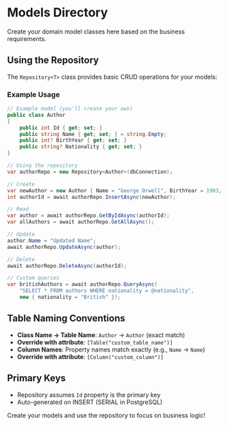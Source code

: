 # Models Directory

Create your domain model classes here based on the business requirements.

## Using the Repository

The `Repository<T>` class provides basic CRUD operations for your models:

### Example Usage

```csharp
// Example model (you'll create your own)
public class Author
{
    public int Id { get; set; }
    public string Name { get; set; } = string.Empty;
    public int? BirthYear { get; set; }
    public string? Nationality { get; set; }
}

// Using the repository
var authorRepo = new Repository<Author>(dbConnection);

// Create
var newAuthor = new Author { Name = "George Orwell", BirthYear = 1903, Nationality = "British" };
int authorId = await authorRepo.InsertAsync(newAuthor);

// Read
var author = await authorRepo.GetByIdAsync(authorId);
var allAuthors = await authorRepo.GetAllAsync();

// Update
author.Name = "Updated Name";
await authorRepo.UpdateAsync(author);

// Delete
await authorRepo.DeleteAsync(authorId);

// Custom queries
var britishAuthors = await authorRepo.QueryAsync(
    "SELECT * FROM authors WHERE nationality = @nationality", 
    new { nationality = "British" });
```

## Table Naming Conventions

- **Class Name → Table Name**: `Author` → `Author` (exact match)
- **Override with attribute**: `[Table("custom_table_name")]`
- **Column Names**: Property names match exactly (e.g., `Name` → `Name`)
- **Override with attribute**: `[Column("custom_column")]`

## Primary Keys

- Repository assumes `Id` property is the primary key
- Auto-generated on INSERT (SERIAL in PostgreSQL)

Create your models and use the repository to focus on business logic!